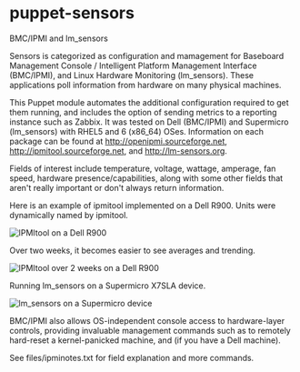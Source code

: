 puppet-sensors
==============

BMC/IPMI and lm_sensors

Sensors is categorized as configuration and mamagement for Baseboard Management Console / Intelligent Platform Management Interface (BMC/IPMI), and Linux Hardware Monitoring (lm_sensors). These applications poll information from hardware on many physical machines. 

This Puppet module automates the additional configuration required to get them running, and includes the option of sending metrics to a reporting instance such as Zabbix. It was tested on Dell (BMC/IPMI) and Supermicro (lm_sensors) with RHEL5 and 6 (x86_64) OSes. Information on each package can be found at http://openipmi.sourceforge.net, http://ipmitool.sourceforge.net, and http://lm-sensors.org.

Fields of interest include temperature, voltage, wattage, amperage, fan speed, hardware presence/capabilities, 
along with some other fields that aren't really important or don't always return information.

Here is an example of ipmitool implemented on a Dell R900. Units were dynamically named by ipmitool.

![IPMItool on a Dell R900](https://raw.github.com/mbillings/puppet-sensors/master/pics/ipmi_zabbix_r900.jpg "IPMItool on a Dell R900")

Over two weeks, it becomes easier to see averages and trending.

![IPMItool over 2 weeks on a Dell R900](https://raw.github.com/mbillings/puppet-sensors/master/pics/ipmi_zabbix2weekgraphs_r900.jpg "Values for IPMItool over 2 weeks")

Running lm_sensors on a Supermicro X7SLA device.

![lm_sensors on a Supermicro device](https://raw.github.com/mbillings/puppet-sensors/master/pics/lm_zabbix_supermicro.jpg "lm_sensors on a Supermicro box")

BMC/IPMI also allows OS-independent console access to hardware-layer controls, providing invaluable management 
commands such as <power reset> to remotely hard-reset a kernel-panicked machine, and 
<delloem powermonitor powerconsumptionhistory> (if you have a Dell machine).

See files/ipminotes.txt for field explanation and more commands.

